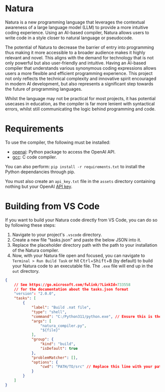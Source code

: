 # Natura
Natura is a new programming language that leverages the contextual awareness of a large language model (LLM) to provide a more intuitive coding experience. Using an AI-based compiler, Natura allows users to write code in a style closer to natural language or pseudocode. 

The potential of Natura to decrease the barrier of entry into programming thus making it more accessible to a broader audience makes it highly relevant and novel. This aligns with the demand for technology that is not only powerful but also user-friendly and intuitive. Having an AI-based compiler that understands various synonymous coding expressions allows users a more flexible and efficient programming experience. This project not only reflects the technical complexity and innovative spirit encouraged in modern AI development, but also represents a significant step towards the future of programming languages.

Whilst the language may not be practical for most projects, it has potential usecases in education, as the compiler is far more lenient with syntactical errors, whilst still communicating the logic behind programming and code.

# Requirements
To use the compiler, the following must be installed:
- [openai](https://pypi.org/project/openai/): Python package to access the OpenAI API.
- [gcc](https://gcc.gnu.org/install/): C code compiler.

You can also perform:
`pip install -r requirements.txt`
to install the Python dependancies through pip.

You must also create an `api_key.txt` file in the `assets` directory containing nothing but your OpenAI [API key](https://platform.openai.com/api-keys).

# Building from VS Code
If you want to build your Natura code directly from VS Code, you can do so by following these steps:
1. Navigate to your project's `.vscode` directory.
2. Create a new file "tasks.json" and paste the below JSON into it.
3. Replace the placeholder directory path with the path to your installation of the Natura compiler.
4. Now, with your Natura file open and focused, you can navigate to `Terminal > Run Build Task` or hit <kbd>Ctrl</kbd>+<kbd>Shift</kbd>+<kbd>B</kbd> (by default) to build your Natura code to an executable file. The `.exe` file will end up in the `out` directory.

```json
{
    // See https://go.microsoft.com/fwlink/?LinkId=733558
    // for the documentation about the tasks.json format
    "version": "2.0.0",
    "tasks": [
        {
            "label": "Build .nat file",
            "type": "shell",
            "command": "C:/Python311/python.exe", // Ensure this is the correct Python version
            "args": [
                "natura_compiler.py",
                "${file}"
            ],
            "group": {
                "kind": "build",
                "isDefault": true
            },
            "problemMatcher": [],
            "options": {
                "cwd": "PATH/TO/src" // Replace this line with your path to the /src directory
            }
        }
    ]
}
```
